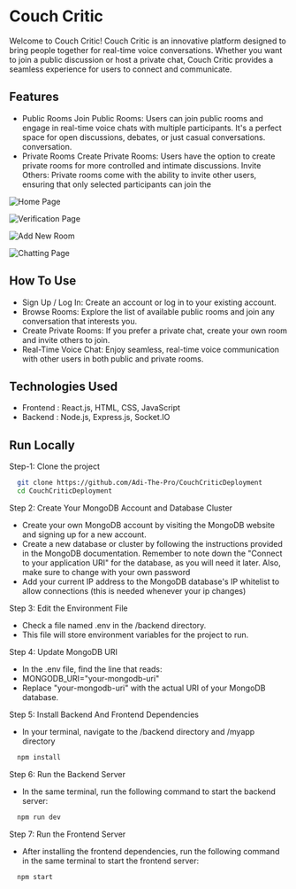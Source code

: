 # Couch Critic

Welcome to Couch Critic! Couch Critic is an innovative platform designed to bring people together for real-time voice conversations. Whether you want to join a public discussion or host a private chat, Couch Critic provides a seamless experience for users to connect and communicate.



## Features

- Public Rooms
Join Public Rooms: Users can join public rooms and engage in real-time voice chats with multiple participants. It's a perfect space for open discussions, debates, or just casual conversations.
conversation.
- Private Rooms
Create Private Rooms: Users have the option to create private rooms for more controlled and intimate discussions.
Invite Others: Private rooms come with the ability to invite other users, ensuring that only selected participants can join the 



![Home Page](https://github.com/Adi-The-Pro/CouchCriticDeployment/assets/98386784/7ea49b45-3883-4076-9771-41458a00cd9a)

![Verification Page](https://github.com/Adi-The-Pro/CouchCriticDeployment/assets/98386784/e909dffb-35c4-4046-9df3-9f17c86a2816)

![Add New Room](https://github.com/Adi-The-Pro/CouchCriticDeployment/assets/98386784/2fb9d5cd-c539-48bc-8bc9-29666b11197b)

![Chatting Page](https://github.com/Adi-The-Pro/CouchCriticDeployment/assets/98386784/6e8992d9-5eb0-4727-b55d-a473d746478c)
## How To Use
- Sign Up / Log In: Create an account or log in to your existing account.
- Browse Rooms: Explore the list of available public rooms and join any conversation that interests you.
- Create Private Rooms: If you prefer a private chat, create your own room and invite others to join.
- Real-Time Voice Chat: Enjoy seamless, real-time voice communication with other users in both public and private rooms.
## Technologies Used
- Frontend : React.js, HTML, CSS, JavaScript
- Backend  : Node.js, Express.js, Socket.IO   
## Run Locally

Step-1: Clone the project

```bash
  git clone https://github.com/Adi-The-Pro/CouchCriticDeployment
  cd CouchCriticDeployment
```

Step 2: Create Your MongoDB Account and Database Cluster
- Create your own MongoDB account by visiting the MongoDB website and signing up for a new account.
- Create a new database or cluster by following the instructions provided in the MongoDB documentation. Remember to note down the "Connect to your application URI" for the database, as you will need it later. Also, make sure to change <password> with your own password
- Add your current IP address to the MongoDB database's IP whitelist to allow connections (this is needed whenever your ip changes)

Step 3: Edit the Environment File
- Check a file named .env in the /backend directory.
- This file will store environment variables for the project to run.

Step 4: Update MongoDB URI
- In the .env file, find the line that reads:
- MONGODB_URI="your-mongodb-uri"
- Replace "your-mongodb-uri" with the actual URI of your MongoDB database.

Step 5: Install Backend And Frontend Dependencies
- In your terminal, navigate to the /backend directory and /myapp directory
```bash
  npm install
```

Step 6: Run the Backend Server
- In the same terminal, run the following command to start the backend server:
```bash
  npm run dev
```

Step 7: Run the Frontend Server
- After installing the frontend dependencies, run the following command in the same terminal to start the frontend server:
```bash
  npm start
```
